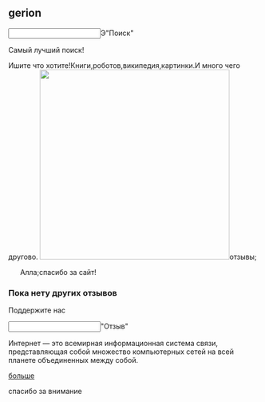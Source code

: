 <html>
<h2>gerion</h2>
<input value>Э"Поиск"
<p>Самый лучший поиск!</p>
<p>Ишите что хотите!Книги,роботов,википедия,картинки.И много чего другово. 
<img src="https://jumper.su/800/600/https/pbs.twimg.com/media/EatsQUgX0AAD_DY.png" width="380px" height="380px/"
<ul>отзывы;</ul>
<ul>Алла;спасибо за сайт!</ul>
<h3>Пока нету других отзывов</h3>
<p>Поддержите нас</p>
<input value>"Отзыв"
<p>Интернет — это всемирная информационная система связи, представляющая собой множество компьютерных сетей на всей планете объединенных между собой.</p>
<a href="https://foxford.ru/wiki/informatika/internet-istoriya-razvitie">больше</a>
<p>cпасибо за внимание</p>
</html>

